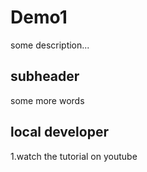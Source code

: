 # Demo1

some description...

## subheader

some more words

##  local developer
1.watch the tutorial on youtube
